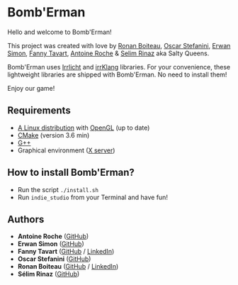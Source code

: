 # Bomb'Erman

Hello and welcome to Bomb'Erman!

This project was created with love by [Ronan Boiteau](https://github.com/ronanboiteau), [Oscar Stefanini](https://github.com/ostefanini), [Erwan Simon](https://github.com/gladtobeinsane), [Fanny Tavart](https://github.com/fannytavart), [Antoine Roche](https://github.com/antoine-roche) & [Selim Rinaz](https://github.com/rinaz-a) aka Salty Queens.

Bomb'Erman uses [Irrlicht](http://irrlicht.sourceforge.net/) and [irrKlang](https://www.ambiera.com/irrklang/) libraries. For your convenience, these lightweight libraries are shipped with Bomb'Erman. No need to install them!

Enjoy our game!

## Requirements

 - [A Linux distribution](https://en.wikipedia.org/wiki/Linux_distribution) with [OpenGL](https://www.opengl.org/) (up to date)
 - [CMake](https://cmake.org/) (version 3.6 min)
 - [G++](https://gcc.gnu.org/)
 - Graphical environment ([X server](https://en.wikipedia.org/wiki/X_Window_System))

## How to install Bomb'Erman?

 - Run the script `./install.sh`
 - Run `indie_studio` from your Terminal and have fun!

## Authors

* **Antoine Roche**  ([GitHub](https://github.com/antoine-roche))
* **Erwan Simon**  ([GitHub](https://github.com/gladtobeinsane))
* **Fanny Tavart**  ([GitHub](https://github.com/fannytavart) / [LinkedIn](https://www.linkedin.com/in/fannytavart/))
* **Oscar Stefanini** ([GitHub](https://github.com/ostefanini))
* **Ronan Boiteau** ([GitHub](https://github.com/ronanboiteau) / [LinkedIn](https://www.linkedin.com/in/ronanboiteau/))
* **Sélim Rinaz** ([GitHub](https://github.com/rinaz-a))
